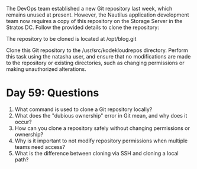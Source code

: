 The DevOps team established a new Git repository last week, which remains unused at present. However, the Nautilus application development team now requires a copy of this repository on the Storage Server in the Stratos DC. Follow the provided details to clone the repository:



The repository to be cloned is located at /opt/blog.git


Clone this Git repository to the /usr/src/kodekloudrepos directory. Perform this task using the natasha user, and ensure that no modifications are made to the repository or existing directories, such as changing permissions or making unauthorized alterations.

# Day 59: Questions

1. What command is used to clone a Git repository locally?
2. What does the "dubious ownership" error in Git mean, and why does it occur?
3. How can you clone a repository safely without changing permissions or ownership?
4. Why is it important to not modify repository permissions when multiple teams need access?
5. What is the difference between cloning via SSH and cloning a local path?


